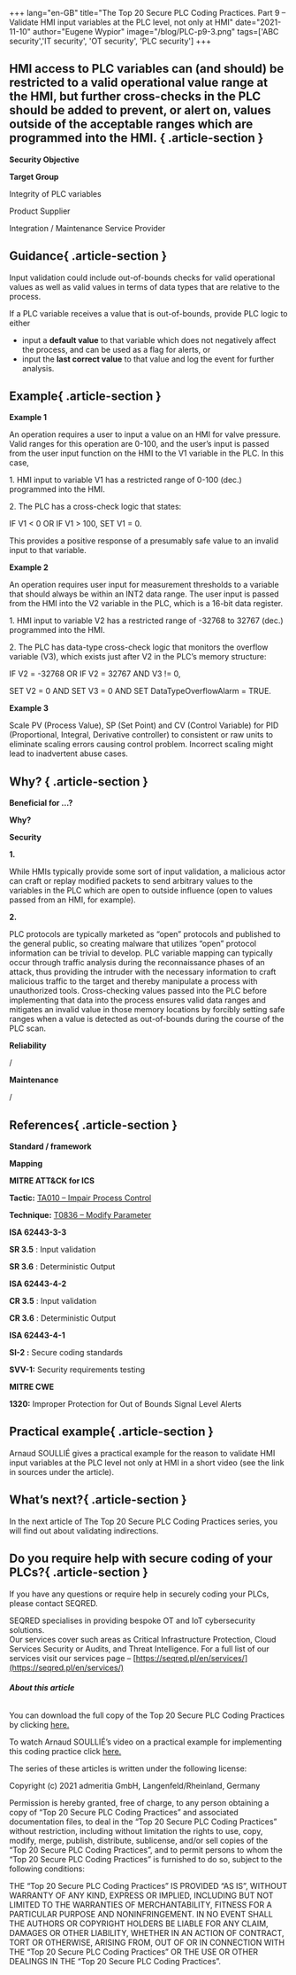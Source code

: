+++
lang="en-GB"
title="The Top 20 Secure PLC Coding Practices. Part 9 – Validate HMI input variables at the PLC level, not only at HMI"
date="2021-11-10"
author="Eugene Wypior"
image="/blog/PLC-p9-3.png"
tags=['ABC security','IT security', 'OT security', 'PLC security']
+++

## **HMI access to PLC variables can (and should) be restricted to a valid operational value range at the HMI, but further cross-checks in the PLC should be added to prevent, or alert on, values outside of the acceptable ranges which are programmed into the HMI.** { .article-section }

**Security Objective**

**Target Group**

Integrity of PLC variables

Product Supplier

Integration / Maintenance Service Provider

## Guidance{ .article-section }

Input validation could include out-of-bounds checks for valid operational values as well as valid values in terms of data types that are relative to the process. 

If a PLC variable receives a value that is out-of-bounds, provide PLC logic to either 

*   input a **default value** to that variable which does not negatively affect the process, and can be used as a flag for alerts, or 
*   input the **last correct value** to that value and log the event for further analysis. 

## Example{ .article-section }

**Example 1**

An operation requires a user to input a value on an HMI for valve pressure. Valid ranges for this operation are 0-100, and the user’s input is passed from the user input function on the HMI to the V1 variable in the PLC. In this case, 

1\. HMI input to variable V1 has a restricted range of 0-100 (dec.) programmed into the HMI. 

2\. The PLC has a cross-check logic that states: 

IF V1 < 0 OR IF V1 > 100, SET V1 = 0. 

This provides a positive response of a presumably safe value to an invalid input to that variable. 

**Example 2**

An operation requires user input for measurement thresholds to a variable that should always be within an INT2 data range. The user input is passed from the HMI into the V2 variable in the PLC, which is a 16-bit data register. 

1\. HMI input to variable V2 has a restricted range of -32768 to 32767 (dec.) programmed into the HMI. 

2\. The PLC has data-type cross-check logic that monitors the overflow variable (V3), which exists just after V2 in the PLC’s memory structure: 

IF V2 = -32768 OR IF V2 = 32767 AND V3 != 0, 

SET V2 = 0 AND SET V3 = 0 AND SET DataTypeOverflowAlarm = TRUE. 

**Example 3**

Scale PV (Process Value), SP (Set Point) and CV (Control Variable) for PID (Proportional, Integral, Derivative controller) to consistent or raw units to eliminate scaling errors causing control problem. Incorrect scaling might lead to inadvertent abuse cases. 

## Why? { .article-section }

**Beneficial for …?**

**Why?**

**Security**

**1.**

While HMIs typically provide some sort of input validation, a malicious actor can craft or replay modified packets to send arbitrary values to the variables in the PLC which are open to outside influence (open to values passed from an HMI, for example). 

**2.**

PLC protocols are typically marketed as “open” protocols and published to the general public, so creating malware that utilizes “open” protocol information can be trivial to develop. PLC variable mapping can typically occur through traffic analysis during the reconnaissance phases of an attack, thus providing the intruder with the necessary information to craft malicious traffic to the target and thereby manipulate a process with unauthorized tools. Cross-checking values passed into the PLC before implementing that data into the process ensures valid data ranges and mitigates an invalid value in those memory locations by forcibly setting safe ranges when a value is detected as out-of-bounds during the course of the PLC scan. 

**Reliability** 

/

**Maintenance** 

/

## References{ .article-section }

**Standard / framework**

**Mapping**

**MITRE ATT&CK for ICS** 

**Tactic:** [TA010 – Impair Process Control](https://collaborate.mitre.org/attackics/index.php/Impair_Process_Control)

**Technique:** [T0836 – Modify Parameter](https://collaborate.mitre.org/attackics/index.php/Technique/T0806)

**ISA 62443-3-3** 

**SR 3.5** : Input validation 

**SR 3.6** : Deterministic Output

**ISA 62443-4-2** 

**CR 3.5** : Input validation

**CR 3.6** : Deterministic Output

**ISA 62443-4-1** 

**SI-2 :** Secure coding standards

**SVV-1:** Security requirements testing 

**MITRE CWE**

**1320:** Improper Protection for Out of Bounds Signal Level Alerts 

## Practical example{ .article-section }

Arnaud SOULLIÉ gives a practical example for the reason to validate HMI input variables at the PLC level not only at HMI in a short video (see the link in sources under the article).

## What’s next?{ .article-section }

In the next article of The Top 20 Secure PLC Coding Practices series, you will find out about validating indirections.

## Do you require help with secure coding of your PLCs?{ .article-section }

If you have any questions or require help in securely coding your PLCs, please contact SEQRED.

SEQRED specialises in providing bespoke OT and IoT cybersecurity solutions.  
Our services cover such areas as Critical Infrastructure Protection, Cloud Services Security or Audits, and Threat Intelligence. For a full list of our services visit our services page – [https://seqred.pl/en/services/](https://seqred.pl/en/services/)

###### **About this article**

You can download the full copy of the Top 20 Secure PLC Coding Practices by clicking [here.](https://www.plc-security.com/index.html#download)  

To watch Arnaud SOULLIÉ’s video on a practical example for implementing this coding practice click [here.](https://www.linkedin.com/posts/arnaudsoullie_i-created-a-short-introduction-video-to-the-ugcPost-6843118214365421568-DXAG)

The series of these articles is written under the following license:

Copyright (c) 2021 admeritia GmbH, Langenfeld/Rheinland, Germany

Permission is hereby granted, free of charge, to any person obtaining a copy of “Top 20 Secure PLC Coding Practices” and associated documentation files, to deal in the “Top 20 Secure PLC Coding Practices” without restriction, including without limitation the rights to use, copy, modify, merge, publish, distribute, sublicense, and/or sell copies of the “Top 20 Secure PLC Coding Practices”, and to permit persons to whom the “Top 20 Secure PLC Coding Practices” is furnished to do so, subject to the following conditions:

THE “Top 20 Secure PLC Coding Practices” IS PROVIDED “AS IS”, WITHOUT WARRANTY OF ANY KIND, EXPRESS OR IMPLIED, INCLUDING BUT NOT LIMITED TO THE WARRANTIES OF MERCHANTABILITY, FITNESS FOR A PARTICULAR PURPOSE AND NONINFRINGEMENT. IN NO EVENT SHALL THE AUTHORS OR COPYRIGHT HOLDERS BE LIABLE FOR ANY CLAIM, DAMAGES OR OTHER LIABILITY, WHETHER IN AN ACTION OF CONTRACT, TORT OR OTHERWISE, ARISING FROM, OUT OF OR IN CONNECTION WITH THE “Top 20 Secure PLC Coding Practices” OR THE USE OR OTHER DEALINGS IN THE “Top 20 Secure PLC Coding Practices”.